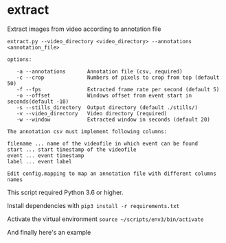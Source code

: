 # extract

Extract images from video according to annotation file

```
extract.py --video_directory <video_directory> --annotations <annotation_file>

options:

   -a --annotations       Annotation file (csv, required)
   -c --crop              Numbers of pixels to crop from top (default 50)
   -f --fps               Extracted frame rate per second (default 5)
   -o --offset            Windows offset from event start in seconds(default -10)
   -s --stills_directory  Output directory (default ./stills/)
   -v --video_directory   Video directory (required)
   -w --window            Extracted window in seconds (default 20)

The annotation csv must implement following columns:

filename ... name of the videofile in which event can be found
start ... start timestamp of the videofile
event ... event timestamp
label ... event label

Edit config.mapping to map an annotation file with different columns names
```

This script required Python 3.6 or higher.

Install dependencies with ```pip3 install -r requirements.txt```

Activate the virtual environment ```source ~/scripts/env3/bin/activate```

And finally here's an example
```$ python extract.py -v /home/devuser/data/AFMA/AUCF03-012029-181111_202044/videos -a /home/devuser/data/AFMA/AUCF03-012029-181111_202044/AUCF03-12029_labels_v010.csv -s /home/devuser/data/AFMA/test_stills -o -10 -w 20 -f 3
```
